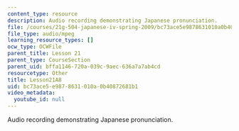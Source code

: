```yaml
---
content_type: resource
description: Audio recording demonstrating Japanese pronunciation.
file: /courses/21g-504-japanese-iv-spring-2009/bc73ace5e9878631010a0b40872681b1_Lesson21A8.mp3
file_type: audio/mpeg
learning_resource_types: []
ocw_type: OCWFile
parent_title: Lesson 21
parent_type: CourseSection
parent_uid: bffa1146-720a-039c-9aec-636a7a7ab4cd
resourcetype: Other
title: Lesson21A8
uid: bc73ace5-e987-8631-010a-0b40872681b1
video_metadata:
  youtube_id: null
---
```

Audio recording demonstrating Japanese pronunciation.


